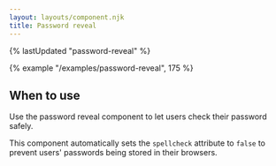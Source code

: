```yaml
---
layout: layouts/component.njk
title: Password reveal
---
```


{% lastUpdated "password-reveal" %}

{% example "/examples/password-reveal", 175 %}

## When to use

Use the password reveal component to let users check their password safely.

This component automatically sets the `spellcheck` attribute to `false` to prevent users' passwords being stored in their browsers.
